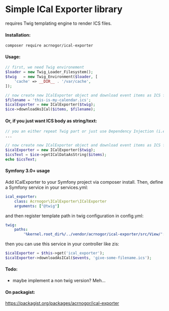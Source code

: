 # Simple ICal Exporter library
requires Twig templating engine to render ICS files.

#### Installation:
```shell
composer require acrnogor/ical-exporter
```

#### Usage:

```php
// first, we need Twig environement
$loader = new Twig_Loader_Filesystem();
$twig   = new Twig_Environment($loader, [
    'cache' => __DIR__ . '/var/cache',
]);

// now create new ICalExporter object and download event items as ICS file
$filename = 'this-is-my-calendar.ics';
$icalExporter = new ICalExporter($twig);
$ice->downloadAsICal($items, $filename);
```

#### Or, if you just want ICS body as string/text:

```php
// you an either repeat Twig part or just use Dependency Injection (i.e. in Symfony) to inject twig to the class, then fetch it as a service
...

// now create new ICalExporter object and download event items as ICS file
$icalExporter = new ICalExporter($twig);
$icsText = $ice->getICalDataAsString($items);
echo $icsText;
```

#### Symfony 3.0+ usage

Add ICalExporter to your Symfony project via composer install. Then, define a Symfony service in your services.yml:
```yaml
ical_exporter:
    class: Acrnogor\ICalExporter\ICalExporter
    arguments: ["@twig"]
```
and then register template path in twig configuration in config.yml:
```yaml
twig:
    paths:
        '%kernel.root_dir%/../vendor/acrnogor/ical-exporter/src/View/': ~
```


then you can use this service in your controller like zis:
```php
$icalExporter = $this->get('ical_exporter');
$icalExporter->downloadAsICal($events, 'give-some-filename.ics');
```
    

#### Todo: 
- maybe implement a non twig version? Meh...

#### On packagist:
https://packagist.org/packages/acrnogor/ical-exporter
